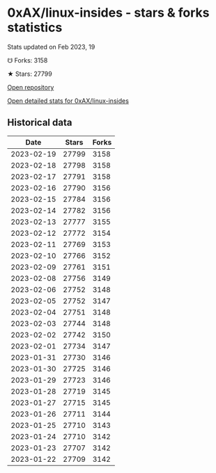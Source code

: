 # 0xAX/linux-insides - stars & forks statistics

Stats updated on Feb 2023, 19

☋ Forks: 3158

★ Stars: 27799

[Open repository](https://github.com/0xAX/linux-insides)

[Open detailed stats for 0xAX/linux-insides](https://reviewgithub.com/rep/0xAX/linux-insides)

## Historical data
| Date | Stars | Forks |
|------|-------|-------|
| 2023-02-19 | 27799 | 3158 | 
| 2023-02-18 | 27798 | 3158 | 
| 2023-02-17 | 27791 | 3158 | 
| 2023-02-16 | 27790 | 3156 | 
| 2023-02-15 | 27784 | 3156 | 
| 2023-02-14 | 27782 | 3156 | 
| 2023-02-13 | 27777 | 3155 | 
| 2023-02-12 | 27772 | 3154 | 
| 2023-02-11 | 27769 | 3153 | 
| 2023-02-10 | 27766 | 3152 | 
| 2023-02-09 | 27761 | 3151 | 
| 2023-02-08 | 27756 | 3149 | 
| 2023-02-06 | 27752 | 3148 | 
| 2023-02-05 | 27752 | 3147 | 
| 2023-02-04 | 27751 | 3148 | 
| 2023-02-03 | 27744 | 3148 | 
| 2023-02-02 | 27742 | 3150 | 
| 2023-02-01 | 27734 | 3147 | 
| 2023-01-31 | 27730 | 3146 | 
| 2023-01-30 | 27725 | 3146 | 
| 2023-01-29 | 27723 | 3146 | 
| 2023-01-28 | 27719 | 3145 | 
| 2023-01-27 | 27715 | 3145 | 
| 2023-01-26 | 27711 | 3144 | 
| 2023-01-25 | 27710 | 3143 | 
| 2023-01-24 | 27710 | 3142 | 
| 2023-01-23 | 27707 | 3142 | 
| 2023-01-22 | 27709 | 3142 | 

